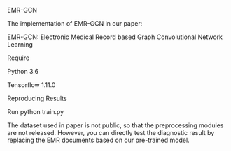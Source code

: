 EMR-GCN

The implementation of EMR-GCN in our paper:

EMR-GCN: Electronic Medical Record based Graph Convolutional Network Learning

Require

Python 3.6

Tensorflow 1.11.0

Reproducing Results

Run python train.py 

The dataset used in paper is not public, so that the preprocessing modules are not released. However, you can directly test the diagnostic result by replacing the EMR documents based on our pre-trained model.
